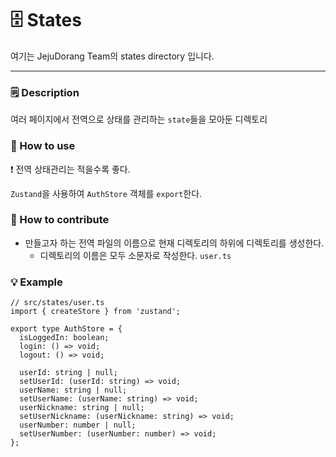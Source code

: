 # 🗄️ States

여기는 JejuDorang Team의 states directory 입니다.

---

### 🗒️ Description

여러 페이지에서 전역으로 상태를 관리하는 `state`들을 모아둔 디렉토리

### 🔎 How to use

❗ 전역 상태관리는 적을수록 좋다.

`Zustand`을 사용하여 `AuthStore` 객체를 `export`한다.

### 🌱 How to contribute

- 만들고자 하는 전역 파일의 이름으로 현재 디렉토리의 하위에 디렉토리를 생성한다.
  - 디렉토리의 이름은 모두 소문자로 작성한다. `user.ts`

### 💡 Example

```tsx
// src/states/user.ts
import { createStore } from 'zustand';

export type AuthStore = {
  isLoggedIn: boolean;
  login: () => void;
  logout: () => void;

  userId: string | null;
  setUserId: (userId: string) => void;
  userName: string | null;
  setUserName: (userName: string) => void;
  userNickname: string | null;
  setUserNickname: (userNickname: string) => void;
  userNumber: number | null;
  setUserNumber: (userNumber: number) => void;
};
```
